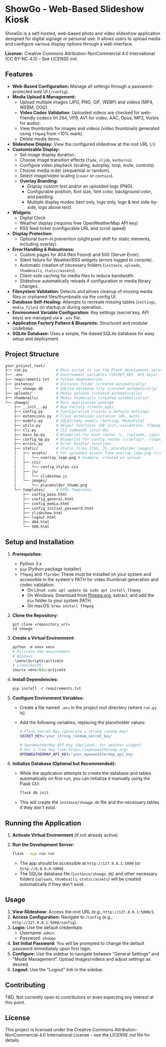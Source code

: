 # **ShowGo - Web-Based Slideshow Kiosk**

ShowGo is a self-hosted, web-based photo and video slideshow application designed for digital signage or personal use. It allows users to upload media and configure various display options through a web interface.

**License:** Creative Commons Attribution-NonCommercial 4.0 International (CC BY-NC 4.0) - See LICENSE.md.

## **Features**

* **Web-Based Configuration:** Manage all settings through a password-protected web UI (`/config`).  
* **Media Upload & Management:**  
  * Upload multiple images (JPG, PNG, GIF, WEBP) and videos (MP4, WEBM, OGG).  
  * **Video Codec Validation:** Uploaded videos are checked for web-friendly codecs (H.264, VP9, AV1 for video; AAC, Opus, MP3, Vorbis for audio).  
  * View thumbnails for images and videos (video thumbnails generated using `ffmpeg` from ~10% mark).  
  * Delete media items.  
* **Slideshow Display:** View the configured slideshow at the root URL (`/`).  
* **Customizable Display:**  
  * Set image display duration.  
  * Choose image transition effects (`fade`, `slide`, `kenburns`).  
  * Configure video playback (scaling, autoplay, loop, mute, controls).  
  * Choose media order (sequential or random).  
  * Select image/video scaling (`cover` or `contain`).  
  * **Overlay Branding:**  
    * Display custom text and/or an uploaded logo (PNG).  
    * Configurable position, font size, font color, background color, and padding.  
    * Multiple display modes (text only, logo only, logo & text side-by-side, logo above text).  
* **Widgets:**  
  * Digital Clock  
  * Weather display (requires free OpenWeatherMap API key)  
  * RSS feed ticker (configurable URL and scroll speed)  
* **Display Protection:**  
  * Optional burn-in prevention (slight pixel shift for static elements, including overlay).  
* **Error Handling & Robustness:**  
  * Custom pages for 404 (Not Found) and 500 (Server Error).  
  * Silent failure for Weather/RSS widgets (errors logged to console).  
  * Automatic creation of necessary folders (`instance`, `uploads`, `thumbnails`, `static/assets`).  
  * Client-side caching for media files to reduce bandwidth.  
  * Slideshow automatically reloads if configuration or media library changes.  
* **Filesystem Validation:** Detects and allows cleanup of missing media files or orphaned files/thumbnails via the config UI.  
* **Database Self-Healing:** Attempts to recreate missing tables (`settings`, `media_files`) on startup or during operation.  
* **Environment Variable Configuration:** Key settings (secret key, API keys) are managed via a `.env` file.  
* **Application Factory Pattern & Blueprints:** Structured and modular codebase.  
* **SQLite Database:** Uses a simple, file-based SQLite database for easy setup and deployment.

## **Project Structure**

```bash
your_project_root/  
├── run.py             # Main script to run the Flask development server  
├── .env               # Environment variables (SECRET_KEY, API keys) - CREATE THIS  
├── requirements.txt   # Python dependencies  
├── instance/          # Instance folder (created automatically)  
│   └── showgo.db      # SQLite database file (created automatically)  
├── uploads/           # Media uploads (created automatically)  
├── thumbnails/        # Media thumbnails (created automatically)  
└── showgo/            # Main application package  
    ├── __init__.py    # App factory (create_app)  
    ├── config.py      # Configuration classes & Default Settings  
    ├── extensions.py  # Flask extension instances (db, auth)  
    ├── models.py      # SQLAlchemy models (Setting, MediaFile)  
    ├── utils.py       # Helper functions (DB init, validation, ffmpeg, etc.)  
    ├── cli.py         # CLI commands (init-db)  
    ├── main_bp.py     # Blueprint for main routes (/, /uploads, /api)  
    ├── config_bp.py   # Blueprint for config routes (/config/*, /logout)  
    ├── errors.py      # Error handler functions  
    ├── static/        # Static files (CSS, JS, placeholder images)  
    │   ├── assets/    # For uploaded assets like overlay_logo.png (created automatically)  
    │   │   └── overlay_logo.png # Example, created on upload  
    │   ├── css/  
    │   │   └── config_styles.css  
    │   ├── js/  
    │   │   └── slideshow.js  
    │   └── images/  
    │       └── placeholder_thumb.png  
    └── templates/     # HTML Templates  
        ├── config_base.html  
        ├── config_general.html  
        ├── config_media.html  
        ├── config_initial_password.html  
        ├── slideshow.html  
        ├── logout.html  
        ├── 404.html  
        └── 500.html
```

## **Setup and Installation**

1. **Prerequisites:**  
    * Python 3.x  
    * `pip` (Python package installer)  
    * `ffmpeg` and `ffprobe`: These must be installed on your system and accessible in the system's PATH for video thumbnail generation and codec validation.  
        * On Linux: `sudo apt update && sudo apt install ffmpeg`  
        * On Windows: Download from [ffmpeg.org](https://ffmpeg.org/download.html), extract, and add the `bin` folder to your system PATH.  
        * On macOS: `brew install ffmpeg`

2. **Clone the Repository:**  

    ```git
    git clone <repository_url>
    cd showgo
    ```

3. **Create a Virtual Environment:**  

    ```python
    python -m venv venv  
    # Activate the environment  
    # Windows:  
    .\venv\Scripts\activate  
    # Linux/macOS:
    source venv/bin/activate
    ```

4. **Install Dependencies:**  

    ```python
    pip install -r requirements.txt
    ```

5. **Configure Environment Variables:**
    * Create a file named `.env` in the project root directory (where `run.py` is).
    * Add the following variables, replacing the placeholder values:

        ```bash
        # Flask Secret Key (generate a strong random key)  
        SECRET_KEY='your_strong_random_secret_key'
        
        # OpenWeatherMap API Key (Optional, for weather widget)  
        # Get a free key from https://openweathermap.org/
        OPENWEATHERMAP_API_KEY='your_openweathermap_api_key'  
        ```

6. **Initialize Database (Optional but Recommended):**  
    * While the application attempts to create the database and tables automatically on first run, you can initialize it manually using the Flask CLI:

        ```bash
        flask db init
        ```

    * This will create the `instance/showgo.db` file and the necessary tables if they don't exist.

## **Running the Application**

1. **Activate Virtual Environment** (if not already active).  
2. **Run the Development Server:**  

    ```bash
    flask --app run run
    ```

    * The app should be accessible at `http://127.0.0.1:5000` (or `http://0.0.0.0:5000`).  
    * The SQLite database file (`instance/showgo.db`) and other necessary folders (`uploads`, `thumbnails`, `static/assets`) will be created automatically if they don't exist.

## **Usage**

1. **View Slideshow:** Access the root URL (e.g., `http://127.0.0.1:5000/`).  
2. **Access Configuration:** Navigate to `/config` (e.g., `http://127.0.0.1:5000/config`).  
3. **Login:** Use the default credentials:  
    * Username: `admin`  
    * Password: `showgo`  
4. **Set Initial Password:** You will be prompted to change the default password immediately upon first login.  
5. **Configure:** Use the sidebar to navigate between "General Settings" and "Media Management". Upload images/videos and adjust settings as desired.  
6. **Logout:** Use the "Logout" link in the sidebar.

## **Contributing**

TBD. Not currently open to contributors or even expecting any interest at this point.

## **License**

This project is licensed under the Creative Commons Attribution-NonCommercial 4.0 International License - see the LICENSE.md file for details.
